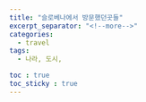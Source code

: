```yaml
---
title: "슬로베나에서 방문했던곳들"
excerpt_separator: "<!--more-->"
categories:
  - travel
tags:
  - 나라, 도시, 

toc : true
toc_sticky : true
---
```

